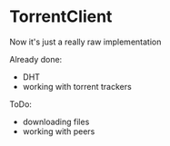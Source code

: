 # TorrentClient

Now it's just a really raw implementation

Already done:
  * DHT
  * working with torrent trackers
  
ToDo:
  * downloading files
  * working with peers

